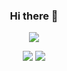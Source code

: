<div align="center">
  <h3>Hi there 👋</h3>
  <img src="https://github-readme-stats.vercel.app/api/top-langs/?username=amlgnc&layout=compact&theme=tokyonight" />
  
  <p></p>
  <a href="https://www.linkedin.com/in/alexandre-malagnac-25999a216"><img src="https://img.shields.io/badge/linkedin-%230077B5.svg?style=for-the-badge&logo=linkedin&logoColor=white" /></a>
  <a href="https://retromodern.itch.io"><img src="https://img.shields.io/badge/Itch.io-FA5C5C?style=for-the-badge&logo=itch.io&logoColor=white" /></a>
</div>

